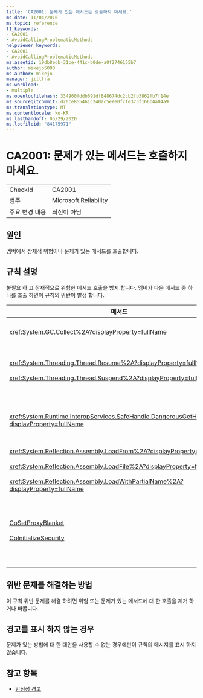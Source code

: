```yaml
---
title: 'CA2001: 문제가 있는 메서드는 호출하지 마세요.'
ms.date: 11/04/2016
ms.topic: reference
f1_keywords:
- CA2001
- AvoidCallingProblematicMethods
helpviewer_keywords:
- CA2001
- AvoidCallingProblematicMethods
ms.assetid: 19db8edb-31ce-441c-b0de-a0f2746155b7
author: mikejo5000
ms.author: mikejo
manager: jillfra
ms.workload:
- multiple
ms.openlocfilehash: 334960fddb691df848674dc2cb2fb3862fb7f14e
ms.sourcegitcommit: d20ce855461c240ac5eee0fcfe373f166b4a04a9
ms.translationtype: MT
ms.contentlocale: ko-KR
ms.lasthandoff: 05/29/2020
ms.locfileid: "84175971"
---
```

# <a name="ca2001-avoid-calling-problematic-methods"></a>CA2001: 문제가 있는 메서드는 호출하지 마세요.

|||
|-|-|
|CheckId|CA2001|
|범주|Microsoft.Reliability|
|주요 변경 내용|최신이 아님|

## <a name="cause"></a>원인

멤버에서 잠재적 위험이나 문제가 있는 메서드를 호출합니다.

## <a name="rule-description"></a>규칙 설명

불필요 하 고 잠재적으로 위험한 메서드 호출을 방지 합니다. 멤버가 다음 메서드 중 하나를 호출 하면이 규칙의 위반이 발생 합니다.

|메서드|설명|
|------------|-----------------|
|<xref:System.GC.Collect%2A?displayProperty=fullName>|GC를 호출 합니다. Collect는 응용 프로그램 성능에 큰 영향을 줄 수 있으며 거의 필요 하지 않습니다. 자세한 내용은 MSDN의 [Turiani의 Performance Tidbits](https://blogs.msdn.microsoft.com/ricom/2004/11/29/when-to-call-gc-collect/) 블로그 항목을 참조 하세요.|
|<xref:System.Threading.Thread.Resume%2A?displayProperty=fullName><br /><br /><xref:System.Threading.Thread.Suspend%2A?displayProperty=fullName>|스레드의 일시 중단 및 다시 시작은 예측할 수 없는 동작으로 인해 더 이상 사용 되지 않습니다.  네임 스페이스의 다른 클래스 (예 <xref:System.Threading> :, 및)를 사용 <xref:System.Threading.Monitor> 하 여 스레드를 <xref:System.Threading.Mutex> <xref:System.Threading.Semaphore> 동기화 하거나 리소스를 보호 합니다.|
|<xref:System.Runtime.InteropServices.SafeHandle.DangerousGetHandle%2A?displayProperty=fullName>|`DangerousGetHandle`메서드는 유효 하지 않은 핸들을 반환할 수 있기 때문에 보안 위험을 초래 합니다. 메서드를 안전 하 게 사용 하는 방법에 대 한 자세한 내용은 `DangerousGetHandle` 및 메서드를 참조 하세요 <xref:System.Runtime.InteropServices.SafeHandle.DangerousAddRef%2A> <xref:System.Runtime.InteropServices.SafeHandle.DangerousRelease%2A> .|
|<xref:System.Reflection.Assembly.LoadFrom%2A?displayProperty=fullName><br /><br /><xref:System.Reflection.Assembly.LoadFile%2A?displayProperty=fullName><br /><br /><xref:System.Reflection.Assembly.LoadWithPartialName%2A?displayProperty=fullName>|이러한 메서드는 예기치 않은 위치에서 어셈블리를 로드할 수 있습니다. 예를 들어 어셈블리를 로드 하는 메서드에 대 한 자세한 내용은 Suzanne 쿡의 .NET CLR note 블로그 게시물 [assembly.loadfile 및 LoadFrom](https://blogs.msdn.microsoft.com/suzcook/2003/09/19/loadfile-vs-loadfrom/) 및 [바인딩 컨텍스트 선택](https://blogs.msdn.microsoft.com/suzcook/2003/05/29/choosing-a-binding-context/) 을 참조 하세요.|
|[CoSetProxyBlanket](/windows/win32/api/combaseapi/nf-combaseapi-cosetproxyblanket)<br /><br />[CoInitializeSecurity](/windows/win32/api/combaseapi/nf-combaseapi-coinitializesecurity)|사용자 코드는 관리 되는 프로세스에서 실행을 시작 하는 시점까지 안정적으로 호출 하는 것이 너무 늦습니다 `CoSetProxyBlanket` . CLR (공용 언어 런타임)은 사용자 P/Invoke가 성공할 수 없도록 하는 초기화 작업을 수행 합니다.<br /><br />`CoSetProxyBlanket`관리 되는 응용 프로그램에 대해를 호출 해야 하는 경우 네이티브 코드 (c + +) 실행 파일을 사용 하 여 프로세스를 시작 하 고 `CoSetProxyBlanket` 네이티브 코드에서를 호출한 다음 프로세스에서 관리 되는 코드 응용 프로그램을 시작 하는 것이 좋습니다. 런타임 버전 번호를 지정 해야 합니다.|

## <a name="how-to-fix-violations"></a>위반 문제를 해결하는 방법

이 규칙 위반 문제를 해결 하려면 위험 또는 문제가 있는 메서드에 대 한 호출을 제거 하거나 바꿉니다.

## <a name="when-to-suppress-warnings"></a>경고를 표시 하지 않는 경우

문제가 있는 방법에 대 한 대안을 사용할 수 없는 경우에만이 규칙의 메시지를 표시 하지 않습니다.

## <a name="see-also"></a>참고 항목

- [안정성 경고](../code-quality/reliability-warnings.md)

